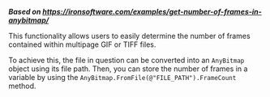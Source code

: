 ***Based on <https://ironsoftware.com/examples/get-number-of-frames-in-anybitmap/>***

This functionality allows users to easily determine the number of frames contained within multipage GIF or TIFF files.

To achieve this, the file in question can be converted into an `AnyBitmap` object using its file path. Then, you can store the number of frames in a variable by using the `AnyBitmap.FromFile(@"FILE_PATH").FrameCount` method.